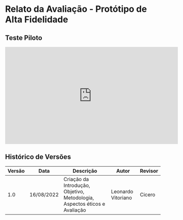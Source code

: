 # Relato da Avaliação - Protótipo de Alta Fidelidade


## Teste Piloto

<iframe width="560" height="315" src="https://www.youtube.com/embed/hdLNw0DJkTU" title="YouTube video player" frameborder="0" allow="accelerometer; autoplay; clipboard-write; encrypted-media; gyroscope; picture-in-picture" allowfullscreen></iframe>

## Histórico de Versões

| Versão | Data        | Descrição                                                                 | Autor              | Revisor |
|--------|-------------|---------------------------------------------------------------------------|--------------------|---------|
| 1.0    |  16/08/2022 | Criação da Introdução, Objetivo, Metodologia, Aspectos éticos e Avaliação | Leonardo Vitoriano | Cicero  |
